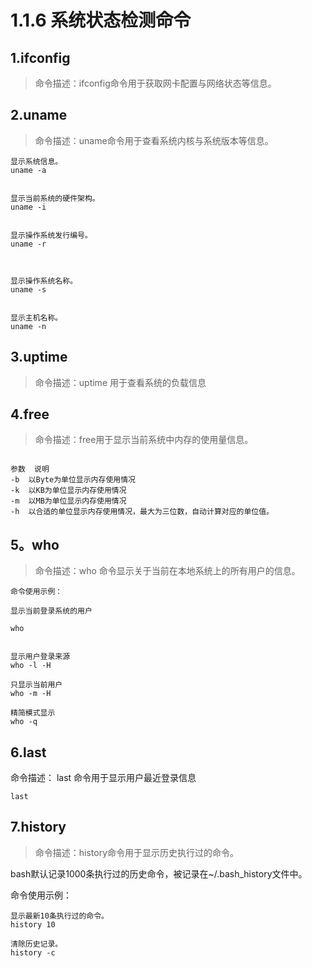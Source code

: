 # 1.1.6 系统状态检测命令

## 1.ifconfig
>命令描述：ifconfig命令用于获取网卡配置与网络状态等信息。



## 2.uname
>命令描述：uname命令用于查看系统内核与系统版本等信息。

```
显示系统信息。
uname -a


显示当前系统的硬件架构。
uname -i


显示操作系统发行编号。
uname -r



显示操作系统名称。
uname -s


显示主机名称。
uname -n
```

## 3.uptime
>命令描述：uptime 用于查看系统的负载信息

## 4.free
>命令描述：free用于显示当前系统中内存的使用量信息。

```

参数	说明
-b	以Byte为单位显示内存使用情况
-k	以KB为单位显示内存使用情况
-m	以MB为单位显示内存使用情况
-h	以合适的单位显示内存使用情况，最大为三位数，自动计算对应的单位值。
```


## 5。who
>命令描述：who 命令显示关于当前在本地系统上的所有用户的信息。

```
命令使用示例：

显示当前登录系统的用户

who


显示用户登录来源
who -l -H
     
只显示当前用户
who -m -H
     
精简模式显示
who -q
```


## 6.last
命令描述： last 命令用于显示用户最近登录信息

```
last
```

## 7.history
>命令描述：history命令用于显示历史执行过的命令。

bash默认记录1000条执行过的历史命令，被记录在~/.bash_history文件中。

命令使用示例：

```
显示最新10条执行过的命令。
history 10
     
清除历史记录。
history -c
```
